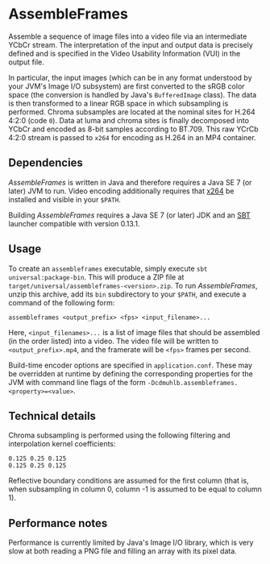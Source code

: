 AssembleFrames
==============

Assemble a sequence of image files into a video file via an intermediate YCbCr
stream.  The interpretation of the input and output data is precisely defined
and is specified in the Video Usability Information (VUI) in the output file.

In particular, the input images (which can be in any format understood by your
JVM's Image I/O subsystem) are first converted to the sRGB color space (the
conversion is handled by Java's `BufferedImage` class).  The data is then
transformed to a linear RGB space in which subsampling is performed.  Chroma
subsamples are located at the nominal sites for H.264 4:2:0 (code `0`).  Data at
luma and chroma sites is finally decomposed into YCbCr and encoded as 8-bit
samples according to BT.709.  This raw YCrCb 4:2:0 stream is passed to `x264`
for encoding as H.264 in an MP4 container.

Dependencies
------------

_AssembleFrames_ is written in Java and therefore requires a Java SE 7 (or
later) JVM to run.  Video encoding additionally requires that
[x264](http://www.videolan.org/developers/x264.html) be installed and visible
in your `$PATH`.

Building _AssembleFrames_ requires a Java SE 7 (or later) JDK and an
[SBT](http://www.scala-sbt.org/) launcher compatible with version 0.13.1.

Usage
-----

To create an `assembleframes` executable, simply execute
`sbt universal:package-bin`.  This will produce a ZIP file at
`target/universal/assembleframes-<version>.zip`.  To run
_AssembleFrames_, unzip this archive, add its `bin` subdirectory to your
`$PATH`, and execute a command of the following form:

    assembleframes <output_prefix> <fps> <input_filename>...

Here, `<input_filenames>...` is a list of image files that should be assembled
(in the order listed) into a video.  The video file will be written to
`<output_prefix>.mp4`, and the framerate will be `<fps>` frames per second.

Build-time encoder options are specified in `application.conf`.  These may be
overridden at runtime by defining the corresponding properties for the JVM with
command line flags of the form `-Dcdmuhlb.assembleframes.<property>=<value>`.

Technical details
-----------------

Chroma subsampling is performed using the following filtering and interpolation
kernel coefficients:

    0.125 0.25 0.125
    0.125 0.25 0.125

Reflective boundary conditions are assumed for the first column (that is, when
subsampling in column 0, column -1 is assumed to be equal to column 1).

Performance notes
-----------------

Performance is currently limited by Java's Image I/O library, which is very slow
at both reading a PNG file and filling an array with its pixel data.
